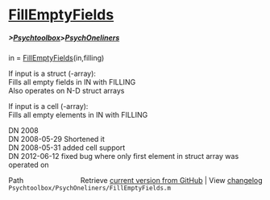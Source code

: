 # [FillEmptyFields](FillEmptyFields)
##### >[Psychtoolbox](Psychtoolbox)>[PsychOneliners](PsychOneliners)

in = [FillEmptyFields](FillEmptyFields)(in,filling)  
  
If input is a struct (-array):  
Fills all empty fields in IN with FILLING  
Also operates on N-D struct arrays  
  
If input is a cell (-array):  
Fills all empty elements in IN with FILLING  
  
DN    2008  
DN    2008-05-29 Shortened it  
DN    2008-05-31 added cell support  
DN    2012-06-12 fixed bug where only first element in struct array was  
                 operated on  




<div class="code_header" style="text-align:right;">
  <span style="float:left;">Path&nbsp;&nbsp;</span> <span class="counter">Retrieve <a href=
  "https://raw.github.com/Psychtoolbox-3/Psychtoolbox-3/beta/Psychtoolbox/PsychOneliners/FillEmptyFields.m">current version from GitHub</a> | View <a href=
  "https://github.com/Psychtoolbox-3/Psychtoolbox-3/commits/beta/Psychtoolbox/PsychOneliners/FillEmptyFields.m">changelog</a></span>
</div>
<div class="code">
  <code>Psychtoolbox/PsychOneliners/FillEmptyFields.m</code>
</div>

